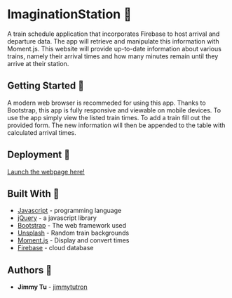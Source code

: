 # ImaginationStation :train:

A train schedule application that incorporates Firebase to host arrival and departure data. The app will retrieve and manipulate this information with Moment.js. This website will provide up-to-date information about various trains, namely their arrival times and how many minutes remain until they arrive at their station.

## Getting Started :train:

A modern web browser is recommeded for using this app. Thanks to Bootstrap, this app is fully responsive and viewable on mobile devices. To use the app simply view the listed train times. To add a train fill out the provided form. The new information will then be appended to the table with calculated arrival times.


## Deployment :train:
[Launch the webpage here!](https://jimmytutron.github.io/ImaginationStation/) 

## Built With :train:

* [Javascript](https://www.javascript.com/) - programming language
* [jQuery](https://jquery.com/) - a javascript library
* [Bootstrap](https://getbootstrap.com/) - The web framework used
* [Unsplash](https://source.unsplash.com/) - Random train backgrounds
* [Moment.js](https://momentjs.com/) - Display and convert times
* [Firebase](https://firebase.google.com/) - cloud database

## Authors :train:

* **Jimmy Tu** - [jimmytutron](https://github.com/jimmytutron)